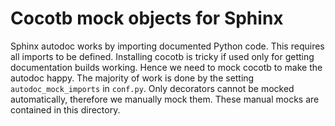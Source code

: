 # Cocotb mock objects for Sphinx

Sphinx autodoc works by importing documented Python code. This requires all 
imports to be defined. Installing cocotb is tricky if used only for getting 
documentation builds working. Hence we need to mock cocotb to make the autodoc 
happy. The majority of work is done by the setting `autodoc_mock_imports` in 
`conf.py`. Only decorators cannot be mocked automatically, therefore we manually 
mock them. These manual mocks are contained in this directory.
